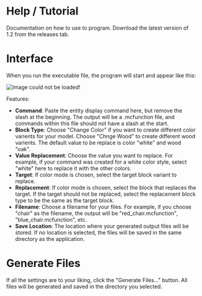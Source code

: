 # Help / Tutorial
Documentation on how to use to program. Download the latest version of 1.2 from the releases tab.

# Interface
When you run the executable file, the program will start and appear like this:

![Image could not be loaded!](https://raw.githubusercontent.com/corv1njano/Display-Entities-Scripts/refs/heads/main/docs/img/ui-1-2.PNG "Title")

Features:
- **Command**: Paste the entity display command here, but remove the slash at the beginning. The output will be a .mcfunction file, and commands within this file should not have a slash at the start.
- **Block Type**: Choose "Change Color" if you want to create different color varients for your model. Choose "Chnge Wood" to create different wood varients. The default value to be replace is color "white" and wood "oak".
- **Value Replacement**: Choose the value you want to replace. For example, if your command was created for a white color style, select "white" here to replace it with the other colors. 
- **Target**: If color mode is chosen, select the target block variant to replace.
- **Replacement**: If color mode is chosen, select the block that replaces the target. If the target should not be replaced, select the replacement block type to be the same as the target block.
- **Filename**: Choose a filename for your files. For example, if you choose "chair" as the filename, the output will be "red_chair.mcfunction", "blue_chair.mcfunction", etc.
- **Save Location**: The location where your generated output files will be stored. If no location is selected, the files will be saved in the same directory as the application.

# Generate Files
If all the settings are to your liking, click the "Generate Files…" button. All files will be generated and saved in the directory you selected.
